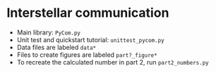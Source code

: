 # Interstellar communication

* Main library: `PyCom.py` 
* Unit test and quickstart tutorial: `unittest_pycom.py`
* Data files are labeled `data*`
* Files to create figures are labeled `part?_figure*`
* To recreate the calculated number in part 2, run `part2_numbers.py`
